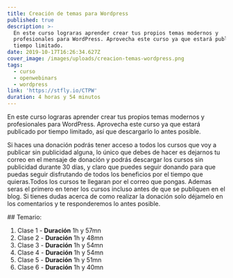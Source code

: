 ```yaml
---
title: Creación de temas para Wordpress
published: true
description: >-
  En este curso lograras aprender crear tus propios temas modernos y
  profesionales para WordPress. Aprovecha este curso ya que estará publicado por
  tiempo limitado.
date: 2019-10-17T16:26:34.627Z
cover_image: /images/uploads/creacion-temas-wordpress.png
tags:
  - curso
  - openwebinars
  - wordpress
link: 'https://stfly.io/CTPW'
duration: 4 horas y 54 minutos
---
```

En este curso lograras aprender crear tus propios temas modernos y profesionales para WordPress. Aprovecha este curso ya que estará publicado por tiempo limitado, así que descargarlo lo antes posible. 

Si haces una donación podrás tener acceso a todos los cursos que voy a publicar sin publicidad alguna, lo único que debes de hacer es dejarnos tu correo en el mensaje de donación y podrás descargar los cursos sin publicidad durante 30 días, y claro que puedes seguir donando para que puedas seguir disfrutando de todos los beneficios por el tiempo que quieras.Todos los cursos te llegaran por el correo que pongas. Ademas seras el primero en tener los cursos incluso antes de que se publiquen en el blog. Si tienes dudas acerca de como realizar la donación solo déjamelo en los comentarios y te responderemos lo antes posible.

<div class="temario">
## Temario:

1. Clase 1 - **Duración** 1h y 57mn
2. Clase 2 - **Duración** 1h y 48mn
3. Clase 3 - **Duración** 1h y 54mn
4. Clase 4 - **Duración** 1h y 54mn
5. Clase 5 - **Duración** 1h y 51mn 
6. Clase 6 - **Duración** 1h y 40mn

</div>

